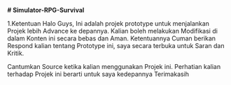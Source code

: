 **# Simulator-RPG-Survival**

1.Ketentuan
Halo Guys, Ini adalah projek prototype untuk menjalankan Projek lebih Advance ke depannya.
Kalian boleh melakukan Modifikasi di dalam Konten ini secara bebas dan Aman.
Ketentuannya
Cuman berikan Respond kalian tentang Prototype ini, saya secara terbuka untuk Saran dan Kritik.

Cantumkan Source ketika kalian menggunakan Projek ini.
Perhatian kalian terhadap Projek ini berarti untuk saya kedepannya Terimakasih
